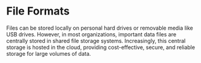 # File Formats
Files can be stored locally on personal hard drives or removable media like USB drives. However, in most organizations, important data files are centrally stored in shared file storage systems. Increasingly, this central storage is hosted in the cloud, providing cost-effective, secure, and reliable storage for large volumes of data.
